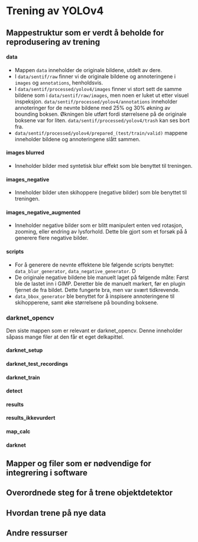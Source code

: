 # Trening av YOLOv4

## Mappestruktur som er verdt å beholde for reprodusering av trening

#### data
* Mappen ```data``` inneholder de originale bildene, utdelt av dere.
* I ```data/sentif/raw``` finner vi de originale bildene og annoteringene i ```images``` og ```annotations```, henholdsvis.
* I ```data/sentif/processed/yolov4/images``` finner vi stort sett de samme bildene som i ```data/sentif/raw/images```, men noen er luket ut etter visuel inspeksjon. ```data/sentif/processed/yolov4/annotations``` inneholder annoteringer for de nevnte bildene med 25% og 30% økning av bounding boksen. Økningen ble utført fordi størrelsene på de originale boksene var for liten. ```data/sentif/processed/yolov4/trash``` kan ses bort fra. 
* ```data/sentif/processed/yolov4/prepared_(test/train/valid)``` mappene inneholder bildene og annoteringene slått sammen.

#### images blurred
* Inneholder bilder med syntetisk blur effekt som ble benyttet til treningen.

#### images_negative
* Inneholder bilder uten skihoppere (negative bilder) som ble benyttet til treningen.

#### images_negative_augmented
* Inneholder negative bilder som er blitt manipulert enten ved rotasjon, zooming, eller endring av lysforhold. Dette ble gjort som et forsøk på å generere flere negative bilder.

#### scripts
* For å generere de nevnte effektene ble følgende scripts benyttet: ```data_blur_generator```, ```data_negative_generator```. D
* De originale negative bildene ble manuelt laget på følgende måte: Først ble de lastet inn i GIMP. Deretter ble de manuelt markert, før en plugin fjernet de fra bildet. Dette fungerte bra, men var svært tidkrevende.
* ```data_bbox_generator``` ble benyttet for å inspisere annoteringene til skihopperene, samt øke størrelsene på bounding boksene.

### darknet_opencv
Den siste mappen som er relevant er darknet_opencv. Denne inneholder såpass mange filer at den får et eget delkapittel.

#### darknet_setup

#### darknet_test_recordings

#### darknet_train 

#### detect

#### results

#### results_ikkevurdert

#### map_calc

#### darknet



 
## Mapper og filer som er nødvendige for integrering i software

## Overordnede steg for å trene objektdetektor 

## Hvordan trene på nye data

## Andre ressurser







